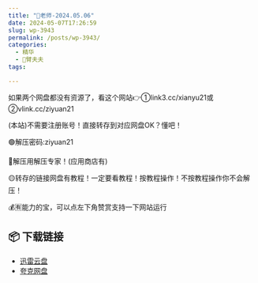 ```yaml
---
title: "🌸老师-2024.05.06"
date: 2024-05-07T17:26:59
slug: wp-3943
permalink: /posts/wp-3943/
categories:
  - 精华
  - 🌸臂夫夫
tags:

---
```


如果两个网盘都没有资源了，看这个网站👉①link3.cc/xianyu21或②vlink.cc/ziyuan21

(本站)不需要注册账号！直接转存到对应网盘OK？懂吧！

🟢解压密码:ziyuan21

🔵解压用解压专家！(应用商店有)

🟡转存的链接网盘有教程！一定要看教程！按教程操作！不按教程操作你不会解压！

💰🈶能力的宝，可以点左下角赞赏支持一下网站运行

## 📦 下载链接
- [迅雷云盘](https://blziyuan21.com/pay-download/3943?key=4dd06d401b&down_id=0)
- [夸克网盘](https://blziyuan21.com/pay-download/3943?key=4dd06d401b&down_id=1)


